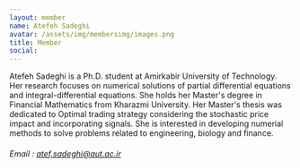 ```yaml
---
layout: member
name: Atefeh Sadeghi
avatar: /assets/img/membersimg/images.png
title: Member
social:
---
```


Atefeh Sadeghi is a Ph.D. student at Amirkabir University of Technology. Her research focuses on numerical solutions of partial differential equations and integral-differential equations. She holds her Master's degree in Financial Mathematics from Kharazmi University. Her Master's thesis was dedicated to Optimal trading strategy considering the stochastic price impact and incorporating signals. She is interested in developing numerial methods to solve problems related to engineering, biology and finance.

###### Email : atef.sadeghi@aut.ac.ir
